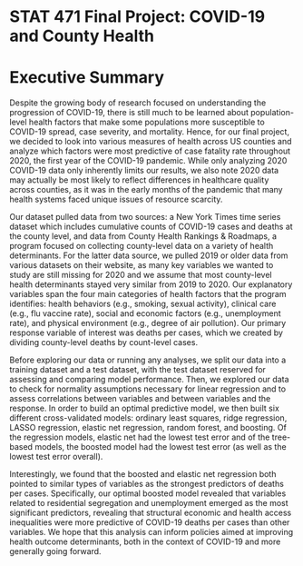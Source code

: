 # STAT  471 Final Project: COVID-19 and County Health

# Executive Summary 

Despite the growing body of research focused on understanding the progression of COVID-19, there is still much to be learned about population-level health factors that make some populations more susceptible to COVID-19 spread, case severity, and mortality. Hence, for our final project, we decided to look into various measures of health across US counties and analyze which factors were most predictive of case fatality rate throughout 2020, the first year of the COVID-19 pandemic. While only analyzing 2020 COVID-19 data only inherently limits our results, we also note 2020 data may actually be most likely to reflect differences in healthcare quality across counties, as it was in the early months of the pandemic that many health systems faced unique issues of resource scarcity.

Our dataset pulled data from two sources: a New York Times time series dataset which includes cumulative counts of COVID-19 cases and deaths at the county level, and data from County Health Rankings & Roadmaps, a program focused on collecting county-level data on a variety of health determinants. For the latter data source, we pulled 2019 or older data from various datasets on their website, as many key variables we wanted to study are still missing for 2020 and we assume that most county-level health determinants stayed very similar from 2019 to 2020. Our explanatory variables span the four main categories of health factors that the program identifies: health behaviors (e.g., smoking, sexual activity), clinical care (e.g., flu vaccine rate), social and economic factors (e.g., unemployment rate), and physical environment (e.g., degree of air pollution). Our primary response variable of interest was deaths per cases, which we created by dividing county-level deaths by count-level cases.

Before exploring our data or running any analyses, we split our data into a training dataset and a test dataset, with the test dataset reserved for assessing and comparing model performance. Then, we explored our data to check for normality assumptions necessary for linear regression and to assess correlations between variables and between variables and the response. In order to build an optimal predictive model, we then built six different cross-validated models: ordinary least squares, ridge regression, LASSO regression, elastic net regression, random forest, and boosting. Of the regression models, elastic net had the lowest test error and of the tree-based models, the boosted model had the lowest test error (as well as the lowest test error overall).

Interestingly, we found that the boosted and elastic net regression both pointed to similar types of variables as the strongest predictors of deaths per cases. Specifically, our optimal boosted model revealed that variables related to residential segregation and unemployment emerged as the most significant predictors, revealing that structural economic and health access inequalities were more predictive of COVID-19 deaths per cases than other variables. We hope that this analysis can inform policies aimed at improving health outcome determinants, both in the context of COVID-19 and more generally going forward. 